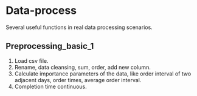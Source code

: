 # Data-process
Several useful functions in real data processing scenarios.

## Preprocessing_basic_1
1. Load csv file.
2. Rename, data cleansing, sum, order, add new column.
3. Calculate importance parameters of the data, like order interval of two adjacent days, order times, average order interval.
4. Completion time continuous.
